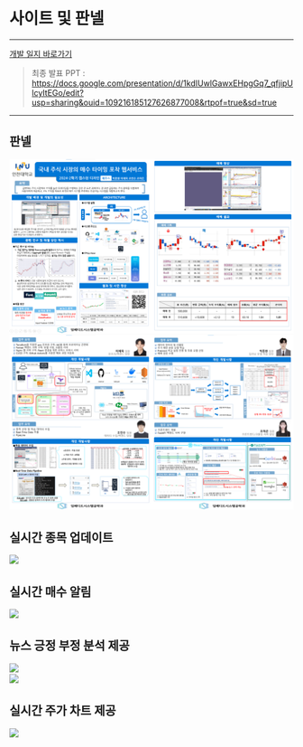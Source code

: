 # 사이트 및 판넬

---

[개발 일지 바로가기](https://inu-capstone-zeus.github.io/)    




> 최종 발표 PPT : https://docs.google.com/presentation/d/1kdIUwlGawxEHpgGq7_qfjipUlcyItEGo/edit?usp=sharing&ouid=109216185127626877008&rtpof=true&sd=true


---

## 판넬

![](/image/판넬1.png)
![](/image/판넬2.png)


## 실시간 종목 업데이트  

![](/image/list_update.gif)  


## 실시간 매수 알림  

![](/image/buy_update.gif)  


## 뉴스 긍정 부정 분석 제공

![](/image/news1.gif)   
![](/image/news2.gif)  


## 실시간 주가 차트 제공 

![](/image/chart.gif)  

